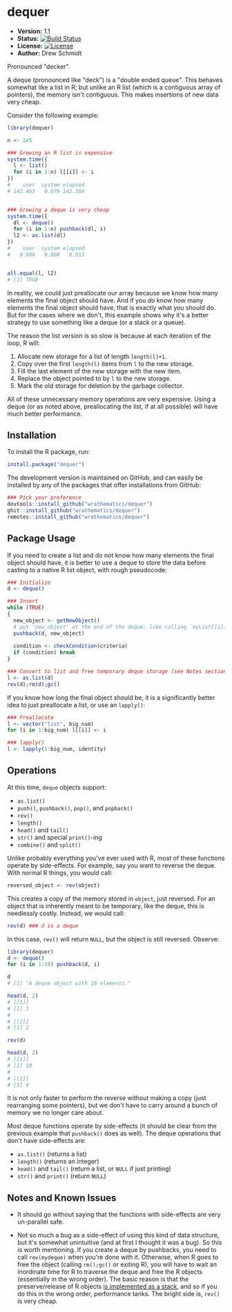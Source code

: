 # dequer 

* **Version:** 1.1
* **Status:** [![Build Status](https://travis-ci.org/wrathematics/dequer.png)](https://travis-ci.org/wrathematics/dequer) 
* **License:** [![License](http://img.shields.io/badge/license-BSD%202--Clause-orange.svg?style=flat)](http://opensource.org/licenses/BSD-2-Clause)
* **Author:** Drew Schmidt



Pronounced "decker".

A deque (pronounced like "deck") is a "double ended queue".  This behaves somewhat like a list in R; but unlike an R list (which is a contiguous array of pointers), the memory isn't contiguous. This makes insertions of new data very cheap.

Consider the following example:

```r
library(dequer)

n <- 2e5

### Growing an R list is expensive
system.time({
  l <- list()
  for (i in 1:n) l[[i]] <- i
})
#    user  system elapsed 
# 142.463   0.079 142.364 


### Growing a deque is very cheap
system.time({
  dl <- deque()
  for (i in 1:n) pushback(dl, i)
  l2 <- as.list(dl)
})
#    user  system elapsed 
#   0.906   0.008   0.913 


all.equal(l, l2)
# [1] TRUE
```

In reality, we could just preallocate our array because we know how many elements the final object should have.  And if you *do* know how many elements the final object should have, that is exactly what you should do.  But for the cases where we don't, this example shows why it's a better strategy to use something like a deque (or a stack or a queue).

The reason the list version is so slow is because at each iteration of the loop, R will:

1. Allocate new storage for a list of length `length(l)+1`.
2. Copy over the first `length(l)` items from `l` to the new storage.
3. Fill the last element of the new storage with the new item.
4. Replace the object pointed to by `l` to the new storage.
5. Mark the old storage for deletion by the garbage collector.

All of these unnecessary memory operations are very expensive. Using a deque (or as noted above, preallocating the list, if at all possible) will have much better performance.



## Installation

To install the R package, run:

```r
install.package("dequer")
```

The development version is maintained on GitHub, and can easily be installed by any of the packages that offer installations from GitHub:

```r
### Pick your preference
devtools::install_github("wrathematics/dequer")
ghit::install_github("wrathematics/dequer")
remotes::install_github("wrathematics/dequer")
```




## Package Usage

If you need to create a list and do not know how many elements the final object should have, it is better to use a deque to store the data before casting to a native R list object, with rough pseudocode:

```r
### Initialize
d <- deque()

### Insert
while (TRUE)
{
  new_object <- getNewObject()
  # put 'new_object' at the end of the deque; like calling `myList[[i]] <- new_object`
  pushback(d, new_object)
  
  condition <- checkCondition(criteria)
  if (condition) break
}

### Convert to list and free temporary deque storage (see Notes section for more info)
l <- as.list(d)
rev(d);rm(d);gc()
```

If you know how long the final object should be, it is a significantly better idea to just preallocate a list, or use an `lapply()`:

```r
### Preallocate
l <- vector("list", big_num)
for (i in 1:big_num) l[[i]] <- i

### lapply()
l <- lapply(1:big_num, identity)
```



## Operations

At this time, `deque` objects support:

* `as.list()`
* `push()`, `pushback()`, `pop()`, and `popback()`
* `rev()`
* `length()`
* `head()` and `tail()`
* `str()` and special `print()`-ing
* `combine()` and `split()`

Unlike probably everything you've ever used with R, most of these functions operate by side-effects.  For example, say you want to reverse the deque.  With normal R things, you would call:

```r
reversed_object <- rev(object)
```

This creates a copy of the memory stored in `object`, just reversed. For an object that is inherently meant to be temporary, like the deque, this is needlessly costly.  Instead, we would call:

```r
rev(d) ### d is a deque
```

In this case, `rev()` will return `NULL`, but the object is still reversed.  Observe:

```r
library(dequer)
d <- deque()
for (i in 1:10) pushback(d, i)

d
# [1] "A deque object with 10 elements."

head(d, 2)
# [[1]]
# [1] 1
# 
# [[2]]
# [1] 2

rev(d)

head(d, 2)
# [[1]]
# [1] 10
# 
# [[2]]
# [1] 9
```

It is not only faster to perform the reverse without making a copy (just rearranging some pointers), but we don't have to carry around a bunch of memory we no longer care about.

Most deque functions operate by side-effects (it should be clear from the previous example that `pushback()` does as well).  The deque operations that don't have side-effects are:

* `as.list()` (returns a list)
* `length()` (returns an integer)
* `head()` and `tail()` (return a list, or `NULL` if just printing)
* `str()` and `print()` (return `NULL`)



## Notes and Known Issues

* It should go without saying that the functions with side-effects are very un-parallel safe.

* Not so much a bug as a side-effect of using this kind of data structure, but it's somewhat unintuitive (and at first I thought it was a bug).  So this is worth mentioning.  If you create a deque by pushbacks, you need to call `rev(mydeque)` when you're done with it.  Otherwise, when R goes to free the object (calling `rm();gc()` or exiting R), you will have to wait an inordinate time for R to traverse the deque and free the R objects (essentially in the wrong order).  The basic reason is that the preserve/release of R objects [is implemented as a stack](http://lists.r-forge.r-project.org/pipermail/rcpp-devel/2010-January/000180.html), and so if you do this in the wrong order, performance tanks. The bright side is, `rev()` is very cheap.
